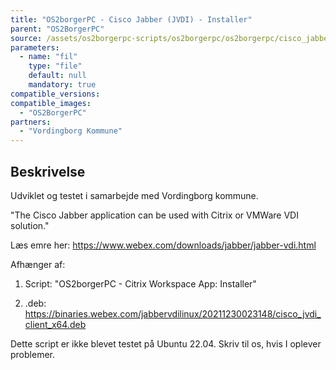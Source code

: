 ```yaml
---
title: "OS2borgerPC - Cisco Jabber (JVDI) - Installer"
parent: "OS2BorgerPC"
source: /assets/os2borgerpc-scripts/os2borgerpc/os2borgerpc/cisco_jabber_install_jvdi.sh
parameters:
  - name: "fil"
    type: "file"
    default: null
    mandatory: true
compatible_versions:
compatible_images:
  - "OS2BorgerPC"
partners:
  - "Vordingborg Kommune"
---
```


## Beskrivelse
Udviklet og testet i samarbejde med Vordingborg kommune.

"The Cisco Jabber application can be used with Citrix or VMWare VDI solution."

Læs emre her: https://www.webex.com/downloads/jabber/jabber-vdi.html

Afhænger af:

1) Script:  "OS2borgerPC - Citrix Workspace App: Installer"

2) .deb: https://binaries.webex.com/jabbervdilinux/20211230023148/cisco_jvdi_client_x64.deb

Dette script er ikke blevet testet på Ubuntu 22.04. Skriv til os, hvis I oplever problemer.